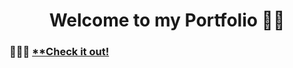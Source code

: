 <h1 align='center'>Welcome to my Portfolio 👋🏼</h1>

### 🏊🏼‍♂️ [**Check it out!](https://swim.codes)
